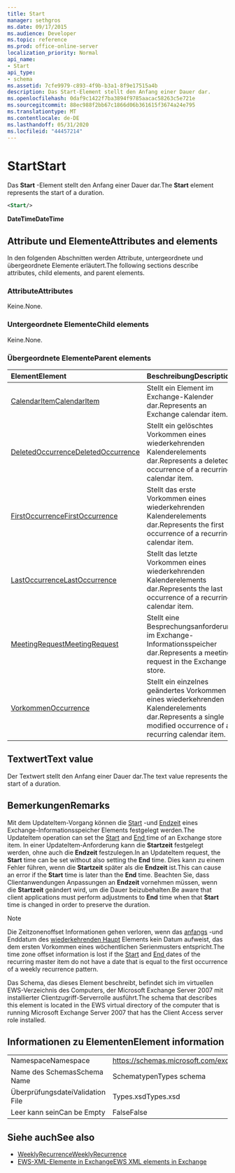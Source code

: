 ```yaml
---
title: Start
manager: sethgros
ms.date: 09/17/2015
ms.audience: Developer
ms.topic: reference
ms.prod: office-online-server
localization_priority: Normal
api_name:
- Start
api_type:
- schema
ms.assetid: 7cfe9979-c893-4f9b-b3a1-8f9e17515a4b
description: Das Start-Element stellt den Anfang einer Dauer dar.
ms.openlocfilehash: 0daf9c1422f7ba3894f9785aacac58263c5e721e
ms.sourcegitcommit: 88ec988f2bb67c1866d06b361615f3674a24e795
ms.translationtype: MT
ms.contentlocale: de-DE
ms.lasthandoff: 05/31/2020
ms.locfileid: "44457214"
---
```

# <a name="start"></a><span data-ttu-id="fcde2-103">Start</span><span class="sxs-lookup"><span data-stu-id="fcde2-103">Start</span></span>

<span data-ttu-id="fcde2-104">Das **Start** -Element stellt den Anfang einer Dauer dar.</span><span class="sxs-lookup"><span data-stu-id="fcde2-104">The **Start** element represents the start of a duration.</span></span> 
  
```xml
<Start/>
```

<span data-ttu-id="fcde2-105">**DateTime**</span><span class="sxs-lookup"><span data-stu-id="fcde2-105">**DateTime**</span></span>

## <a name="attributes-and-elements"></a><span data-ttu-id="fcde2-106">Attribute und Elemente</span><span class="sxs-lookup"><span data-stu-id="fcde2-106">Attributes and elements</span></span>

<span data-ttu-id="fcde2-107">In den folgenden Abschnitten werden Attribute, untergeordnete und übergeordnete Elemente erläutert.</span><span class="sxs-lookup"><span data-stu-id="fcde2-107">The following sections describe attributes, child elements, and parent elements.</span></span>
  
### <a name="attributes"></a><span data-ttu-id="fcde2-108">Attribute</span><span class="sxs-lookup"><span data-stu-id="fcde2-108">Attributes</span></span>

<span data-ttu-id="fcde2-109">Keine.</span><span class="sxs-lookup"><span data-stu-id="fcde2-109">None.</span></span>
  
### <a name="child-elements"></a><span data-ttu-id="fcde2-110">Untergeordnete Elemente</span><span class="sxs-lookup"><span data-stu-id="fcde2-110">Child elements</span></span>

<span data-ttu-id="fcde2-111">Keine.</span><span class="sxs-lookup"><span data-stu-id="fcde2-111">None.</span></span>
  
### <a name="parent-elements"></a><span data-ttu-id="fcde2-112">Übergeordnete Elemente</span><span class="sxs-lookup"><span data-stu-id="fcde2-112">Parent elements</span></span>

|<span data-ttu-id="fcde2-113">**Element**</span><span class="sxs-lookup"><span data-stu-id="fcde2-113">**Element**</span></span>|<span data-ttu-id="fcde2-114">**Beschreibung**</span><span class="sxs-lookup"><span data-stu-id="fcde2-114">**Description**</span></span>|
|:-----|:-----|
|[<span data-ttu-id="fcde2-115">CalendarItem</span><span class="sxs-lookup"><span data-stu-id="fcde2-115">CalendarItem</span></span>](calendaritem.md) <br/> |<span data-ttu-id="fcde2-116">Stellt ein Element im Exchange-Kalender dar.</span><span class="sxs-lookup"><span data-stu-id="fcde2-116">Represents an Exchange calendar item.</span></span>  <br/> |
|[<span data-ttu-id="fcde2-117">DeletedOccurrence</span><span class="sxs-lookup"><span data-stu-id="fcde2-117">DeletedOccurrence</span></span>](deletedoccurrence.md) <br/> |<span data-ttu-id="fcde2-118">Stellt ein gelöschtes Vorkommen eines wiederkehrenden Kalenderelements dar.</span><span class="sxs-lookup"><span data-stu-id="fcde2-118">Represents a deleted occurrence of a recurring calendar item.</span></span>  <br/> |
|[<span data-ttu-id="fcde2-119">FirstOccurrence</span><span class="sxs-lookup"><span data-stu-id="fcde2-119">FirstOccurrence</span></span>](firstoccurrence.md) <br/> |<span data-ttu-id="fcde2-120">Stellt das erste Vorkommen eines wiederkehrenden Kalenderelements dar.</span><span class="sxs-lookup"><span data-stu-id="fcde2-120">Represents the first occurrence of a recurring calendar item.</span></span>  <br/> |
|[<span data-ttu-id="fcde2-121">LastOccurrence</span><span class="sxs-lookup"><span data-stu-id="fcde2-121">LastOccurrence</span></span>](lastoccurrence.md) <br/> |<span data-ttu-id="fcde2-122">Stellt das letzte Vorkommen eines wiederkehrenden Kalenderelements dar.</span><span class="sxs-lookup"><span data-stu-id="fcde2-122">Represents the last occurrence of a recurring calendar item.</span></span>  <br/> |
|[<span data-ttu-id="fcde2-123">MeetingRequest</span><span class="sxs-lookup"><span data-stu-id="fcde2-123">MeetingRequest</span></span>](meetingrequest.md) <br/> |<span data-ttu-id="fcde2-124">Stellt eine Besprechungsanforderung im Exchange-Informationsspeicher dar.</span><span class="sxs-lookup"><span data-stu-id="fcde2-124">Represents a meeting request in the Exchange store.</span></span>  <br/> |
|[<span data-ttu-id="fcde2-125">Vorkommen</span><span class="sxs-lookup"><span data-stu-id="fcde2-125">Occurrence</span></span>](occurrence.md) <br/> |<span data-ttu-id="fcde2-126">Stellt ein einzelnes geändertes Vorkommen eines wiederkehrenden Kalenderelements dar.</span><span class="sxs-lookup"><span data-stu-id="fcde2-126">Represents a single modified occurrence of a recurring calendar item.</span></span>  <br/> |
   
## <a name="text-value"></a><span data-ttu-id="fcde2-127">Textwert</span><span class="sxs-lookup"><span data-stu-id="fcde2-127">Text value</span></span>

<span data-ttu-id="fcde2-128">Der Textwert stellt den Anfang einer Dauer dar.</span><span class="sxs-lookup"><span data-stu-id="fcde2-128">The text value represents the start of a duration.</span></span>
  
## <a name="remarks"></a><span data-ttu-id="fcde2-129">Bemerkungen</span><span class="sxs-lookup"><span data-stu-id="fcde2-129">Remarks</span></span>

<span data-ttu-id="fcde2-130">Mit dem UpdateItem-Vorgang können die [Start](start.md) -und [Endzeit](end-ex15websvcsotherref.md) eines Exchange-Informationsspeicher Elements festgelegt werden.</span><span class="sxs-lookup"><span data-stu-id="fcde2-130">The UpdateItem operation can set the [Start](start.md) and [End ](end-ex15websvcsotherref.md) time of an Exchange store item.</span></span> <span data-ttu-id="fcde2-131">In einer UpdateItem-Anforderung kann die **Startzeit** festgelegt werden, ohne auch die **Endzeit** festzulegen.</span><span class="sxs-lookup"><span data-stu-id="fcde2-131">In an UpdateItem request, the **Start** time can be set without also setting the **End** time.</span></span> <span data-ttu-id="fcde2-132">Dies kann zu einem Fehler führen, wenn die **Startzeit** später als die **Endzeit** ist.</span><span class="sxs-lookup"><span data-stu-id="fcde2-132">This can cause an error if the **Start** time is later than the **End** time.</span></span> <span data-ttu-id="fcde2-133">Beachten Sie, dass Clientanwendungen Anpassungen an **Endzeit** vornehmen müssen, wenn die **Startzeit** geändert wird, um die Dauer beizubehalten.</span><span class="sxs-lookup"><span data-stu-id="fcde2-133">Be aware that client applications must perform adjustments to **End** time when that **Start** time is changed in order to preserve the duration.</span></span> 
  
> [!NOTE]
> <span data-ttu-id="fcde2-134">Die Zeitzonenoffset Informationen gehen verloren, wenn das [anfangs](start.md) -und Enddatum des [wiederkehrenden Haupt](end-ex15websvcsotherref.md) Elements kein Datum aufweist, das dem ersten Vorkommen eines wöchentlichen Serienmusters entspricht.</span><span class="sxs-lookup"><span data-stu-id="fcde2-134">The time zone offset information is lost if the [Start](start.md) and [End ](end-ex15websvcsotherref.md) dates of the recurring master item do not have a date that is equal to the first occurrence of a weekly recurrence pattern.</span></span> 
  
<span data-ttu-id="fcde2-135">Das Schema, das dieses Element beschreibt, befindet sich im virtuellen EWS-Verzeichnis des Computers, der Microsoft Exchange Server 2007 mit installierter Clientzugriff-Serverrolle ausführt.</span><span class="sxs-lookup"><span data-stu-id="fcde2-135">The schema that describes this element is located in the EWS virtual directory of the computer that is running Microsoft Exchange Server 2007 that has the Client Access server role installed.</span></span>
  
## <a name="element-information"></a><span data-ttu-id="fcde2-136">Informationen zu Elementen</span><span class="sxs-lookup"><span data-stu-id="fcde2-136">Element information</span></span>

|||
|:-----|:-----|
|<span data-ttu-id="fcde2-137">Namespace</span><span class="sxs-lookup"><span data-stu-id="fcde2-137">Namespace</span></span>  <br/> |https://schemas.microsoft.com/exchange/services/2006/types  <br/> |
|<span data-ttu-id="fcde2-138">Name des Schemas</span><span class="sxs-lookup"><span data-stu-id="fcde2-138">Schema Name</span></span>  <br/> |<span data-ttu-id="fcde2-139">Schematypen</span><span class="sxs-lookup"><span data-stu-id="fcde2-139">Types schema</span></span>  <br/> |
|<span data-ttu-id="fcde2-140">Überprüfungsdatei</span><span class="sxs-lookup"><span data-stu-id="fcde2-140">Validation File</span></span>  <br/> |<span data-ttu-id="fcde2-141">Types.xsd</span><span class="sxs-lookup"><span data-stu-id="fcde2-141">Types.xsd</span></span>  <br/> |
|<span data-ttu-id="fcde2-142">Leer kann sein</span><span class="sxs-lookup"><span data-stu-id="fcde2-142">Can be Empty</span></span>  <br/> |<span data-ttu-id="fcde2-143">False</span><span class="sxs-lookup"><span data-stu-id="fcde2-143">False</span></span>  <br/> |
   
## <a name="see-also"></a><span data-ttu-id="fcde2-144">Siehe auch</span><span class="sxs-lookup"><span data-stu-id="fcde2-144">See also</span></span>

- [<span data-ttu-id="fcde2-145">WeeklyRecurrence</span><span class="sxs-lookup"><span data-stu-id="fcde2-145">WeeklyRecurrence</span></span>](weeklyrecurrence.md)
- [<span data-ttu-id="fcde2-146">EWS-XML-Elemente in Exchange</span><span class="sxs-lookup"><span data-stu-id="fcde2-146">EWS XML elements in Exchange</span></span>](ews-xml-elements-in-exchange.md)

